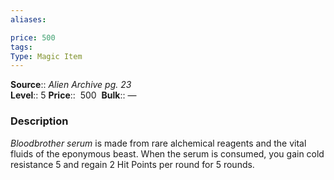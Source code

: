 ```yaml
---
aliases: 

price: 500
tags: 
Type: Magic Item
---
```

**Source**:: _Alien Archive pg. 23_  
**Level**:: 5
**Price**::  500 
**Bulk**:: —

### Description

_Bloodbrother serum_ is made from rare alchemical reagents and the vital fluids of the eponymous beast. When the serum is consumed, you gain cold resistance 5 and regain 2 Hit Points per round for 5 rounds.
